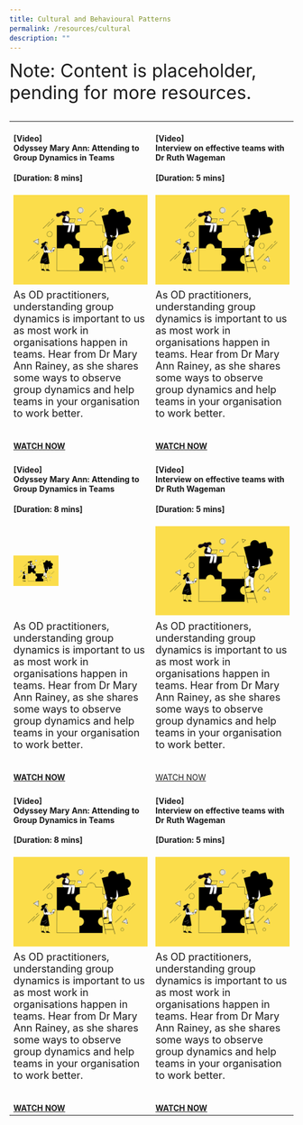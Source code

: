 ```yaml
---
title: Cultural and Behavioural Patterns
permalink: /resources/cultural
description: ""
---
```


<table cellpadding="1" cellspacing="1" border="0" width="200">
  <tbody>
		<tr><font size="6">Note: Content is placeholder, pending for more resources.</font><br><br></tr>
      <td><h4>[Video]<br>Odyssey Mary Ann: Attending to Group Dynamics in Teams</h4><strong>[Duration: 8 mins] </strong><br><br></td>
      <td><h4>[Video]<br>Interview on effective teams with Dr Ruth Wageman</h4><strong>[Duration: 5 mins] </strong><br><br>
</td>
    </tr>
    <tr>
      <td><img width="250" alt="employee engagement" src="/images/Team%20Development.jpg"></td>
      <td><img width="250" alt="employee engagement" src="/images/Team%20Development.jpg"></td>
    </tr>
    <tr>
      <td><font size="4">As OD practitioners, understanding group dynamics is important to us as most work in organisations happen in teams. Hear from Dr Mary Ann Rainey, as she shares some ways to observe group dynamics and help teams in your organisation to work better.</font></td>
      <td><font size="4">As OD practitioners, understanding group dynamics is important to us as most work in organisations happen in teams. Hear from Dr Mary Ann Rainey, as she shares some ways to observe group dynamics and help teams in your organisation to work better.</font></td></tr>
	  <tr>
	<td><strong><a href="https://vimeo.com/39463182"><br><br>WATCH NOW</a></strong></td>
<td><strong><a href="https://vimeo.com/39463182"><br><br>WATCH NOW</a></strong></td></tr>
	  <tr>
	  <td><h4>[Video]<br>Odyssey Mary Ann: Attending to Group Dynamics in Teams</h4><strong>[Duration: 8 mins] </strong><br><br></td>
      <td><h4>[Video]<br>Interview on effective teams with Dr Ruth Wageman</h4><strong>[Duration: 5 mins] </strong><br><br>
</td>
    </tr>
    <tr>
      <td><img width="80" alt="employee engagement" src="/images/Team%20Development.jpg"></td>
      <td><img width="250" alt="employee engagement" src="/images/Team%20Development.jpg"></td>
    </tr>
    <tr>
      <td><font size="4">As OD practitioners, understanding group dynamics is important to us as most work in organisations happen in teams. Hear from Dr Mary Ann Rainey, as she shares some ways to observe group dynamics and help teams in your organisation to work better.</font></td>
      <td><font size="4">As OD practitioners, understanding group dynamics is important to us as most work in organisations happen in teams. Hear from Dr Mary Ann Rainey, as she shares some ways to observe group dynamics and help teams in your organisation to work better.</font></td></tr>
	  <tr>
	<td><strong><br><br><a href="https://vimeo.com/39463182">WATCH NOW</a></strong></td>
<td><br><br><a href="https://vimeo.com/39463182">WATCH NOW</a></td></tr>
	  <tr>
	  <td><h4>[Video]<br>Odyssey Mary Ann: Attending to Group Dynamics in Teams</h4><strong>[Duration: 8 mins] </strong><br><br></td>
      <td><h4>[Video]<br>Interview on effective teams with Dr Ruth Wageman</h4><strong>[Duration: 5 mins] </strong><br><br>
</td>
    </tr>
    <tr>
      <td><img width="250" alt="employee engagement" src="/images/Team%20Development.jpg"></td>
      <td><img width="250" alt="employee engagement" src="/images/Team%20Development.jpg"></td>
    </tr>
    <tr>
      <td><font size="4">As OD practitioners, understanding group dynamics is important to us as most work in organisations happen in teams. Hear from Dr Mary Ann Rainey, as she shares some ways to observe group dynamics and help teams in your organisation to work better.</font></td>
      <td><font size="4">As OD practitioners, understanding group dynamics is important to us as most work in organisations happen in teams. Hear from Dr Mary Ann Rainey, as she shares some ways to observe group dynamics and help teams in your organisation to work better.</font></td></tr>
	  <tr>
	<td><br><br><strong><a href="https://vimeo.com/39463182">WATCH NOW</a></strong></td>
<td><br><br><strong><a href="https://vimeo.com/39463182">WATCH NOW</a></strong></td></tr>
  </tbody>
</table>

